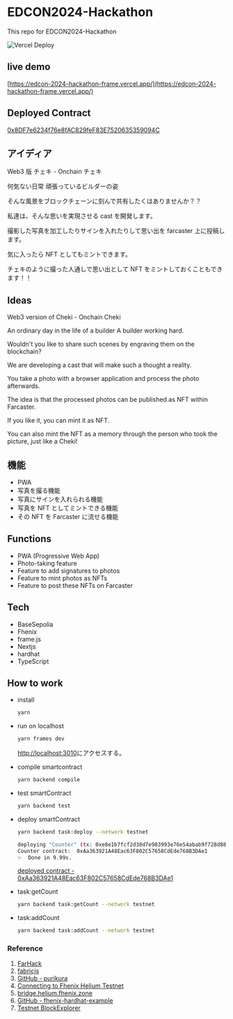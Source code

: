 # EDCON2024-Hackathon

This repo for EDCON2024-Hackathon

![Vercel Deploy](https://deploy-badge.vercel.app/vercel/edcon-2024-hackathon-frame)

## live demo

[https://edcon-2024-hackathon-frame.vercel.app/](https://edcon-2024-hackathon-frame.vercel.app/)

## Deployed Contract

[0x8DF7e6234f76e8fAC829feF83E7520635359094C](https://explorer.helium.fhenix.zone/address/0x8DF7e6234f76e8fAC829feF83E7520635359094C)

## アイディア

Web3 版 チェキ - Onchain チェキ

何気ない日常
頑張っているビルダーの姿

そんな風景をブロックチェーンに刻んで共有したくはありませんか？？

私達は、そんな思いを実現させる cast を開発します。

撮影した写真を加工したりサインを入れたりして思い出を farcaster 上に投稿します。

気に入ったら NFT としてもミントできます。

チェキのように撮った人通しで思い出として NFT をミントしておくこともできます！！

## Ideas

Web3 version of Cheki - Onchain Cheki

An ordinary day in the life of a builder
A builder working hard.

Wouldn't you like to share such scenes by engraving them on the blockchain?

We are developing a cast that will make such a thought a reality.

You take a photo with a browser application and process the photo afterwards.

The idea is that the processed photos can be published as NFT within Farcaster.

If you like it, you can mint it as NFT.

You can also mint the NFT as a memory through the person who took the picture, just like a Cheki!

## 機能

- PWA
- 写真を撮る機能
- 写真にサインを入れられる機能
- 写真を NFT としてミントできる機能
- その NFT を Farcaster に流せる機能

## Functions

- PWA (Progressive Web App)
- Photo-taking feature
- Feature to add signatures to photos
- Feature to mint photos as NFTs
- Feature to post these NFTs on Farcaster

## Tech

- BaseSepolia
- Fhenix
- frame.js
- Nextjs
- hardhat
- TypeScript

## How to work

- install

  ```bash
  yarn
  ```

- run on localhost

  ```bash
  yarn frames dev
  ```

  [http://localhost:3010](http://localhost:3010)にアクセスする。

- compile smartcontract

  ```bash
  yarn backend compile
  ```

- test smartContract

  ```bash
  yarn backend test
  ```

- deploy smartContract

  ```bash
  yarn backend task:deploy --network testnet
  ```

  ```bash
  deploying "Counter" (tx: 0xe8e1b7fcf2d38d7e983993e76e54abab9f728d881a544b3be8f89d86a2fa3c93)...: deployed at 0xAa363921A48Eac63F802C57658CdEde768B3DAe1 with 77929365 gas
  Counter contract:  0xAa363921A48Eac63F802C57658CdEde768B3DAe1
  ✨  Done in 9.99s.
  ```

  [deployed contract - 0xAa363921A48Eac63F802C57658CdEde768B3DAe1](https://explorer.helium.fhenix.zone/address/0xAa363921A48Eac63F802C57658CdEde768B3DAe1)

- task:getCount

  ```bash
  yarn backend task:getCount --network testnet
  ```

- task:addCount

  ```bash
  yarn backend task:addCount --network testnet
  ```

### Reference

1. [FarHack](https://farhack.xyz/hackathons/edcon-2024)
2. [fabricjs](http://fabricjs.com/freedrawing)
3. [GitHub - purikura](https://github.com/Jun0908/purikura/tree/main)
4. [Connecting to Fhenix Helium Testnet](https://docs.fhenix.zone/docs/devdocs/Fhenix%20Testnet/Connecting-To)
5. [bridge.helium.fhenix.zone](https://bridge.helium.fhenix.zone/)
6. [GitHub - fhenix-hardhat-example](https://github.com/fhenixprotocol/fhenix-hardhat-example)
7. [Testnet BlockExplorer](https://explorer.helium.fhenix.zone)
